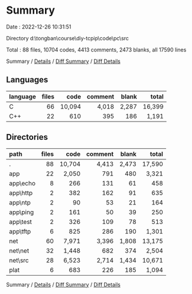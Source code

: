 # Summary

Date : 2022-12-26 10:31:51

Directory d:\\tongban\\course\\diy-tcpip\\code\\pc\\src

Total : 88 files,  10704 codes, 4413 comments, 2473 blanks, all 17590 lines

Summary / [Details](details.md) / [Diff Summary](diff.md) / [Diff Details](diff-details.md)

## Languages
| language | files | code | comment | blank | total |
| :--- | ---: | ---: | ---: | ---: | ---: |
| C | 66 | 10,094 | 4,018 | 2,287 | 16,399 |
| C++ | 22 | 610 | 395 | 186 | 1,191 |

## Directories
| path | files | code | comment | blank | total |
| :--- | ---: | ---: | ---: | ---: | ---: |
| . | 88 | 10,704 | 4,413 | 2,473 | 17,590 |
| app | 22 | 2,050 | 791 | 480 | 3,321 |
| app\\echo | 8 | 266 | 131 | 61 | 458 |
| app\\http | 2 | 382 | 162 | 91 | 635 |
| app\\ntp | 2 | 90 | 53 | 21 | 164 |
| app\\ping | 2 | 161 | 50 | 39 | 250 |
| app\\test | 2 | 326 | 109 | 78 | 513 |
| app\\tftp | 6 | 825 | 286 | 190 | 1,301 |
| net | 60 | 7,971 | 3,396 | 1,808 | 13,175 |
| net\\net | 32 | 1,448 | 682 | 374 | 2,504 |
| net\\src | 28 | 6,523 | 2,714 | 1,434 | 10,671 |
| plat | 6 | 683 | 226 | 185 | 1,094 |

Summary / [Details](details.md) / [Diff Summary](diff.md) / [Diff Details](diff-details.md)